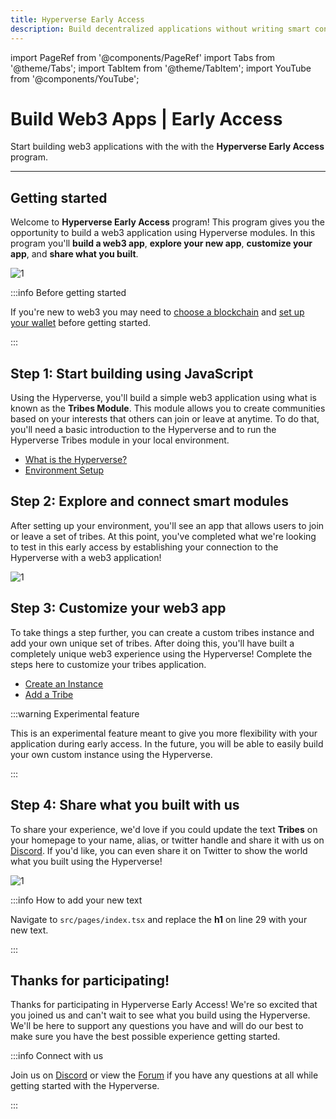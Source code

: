 ```yaml
---
title: Hyperverse Early Access
description: Build decentralized applications without writing smart contract code.
---
```


import PageRef from '@components/PageRef'
import Tabs from '@theme/Tabs';
import TabItem from '@theme/TabItem';
import YouTube from '@components/YouTube';

# Build Web3 Apps | Early Access

Start building web3 applications with the with the **Hyperverse Early Access** program.

---

## Getting started

Welcome to **Hyperverse Early Access** program! This program gives you the opportunity to build a web3 application using Hyperverse modules. In this program you'll **build a web3 app**, **explore your new app**, **customize your app**, and **share what you built**.

![1](/img/content/docs/private-preview/process.png)

:::info Before getting started

If you're new to web3 you may need to [choose a blockchain](/build/blockchain/overview) and [set up your wallet](/learn/wallet/overview) before getting started.

:::

## Step 1: Start building using JavaScript

Using the Hyperverse, you'll build a simple web3 application using what is known as the **Tribes Module**. This module allows you to create communities based on your interests that others can join or leave at anytime. To do that, you'll need a basic introduction to the Hyperverse and to run the Hyperverse Tribes module in your local environment.

- [What is the Hyperverse?](/basics/welcome)
- [Environment Setup](/basics/environment)

## Step 2: Explore and connect smart modules

After setting up your environment, you'll see an app that allows users to join or leave a set of tribes. At this point, you've completed what we're looking to test in this early access by establishing your connection to the Hyperverse with a web3 application!

![1](/img/content/docs/tribes/1.png)

## Step 3: Customize your web3 app

To take things a step further, you can create a custom tribes instance and add your own unique set of tribes. After doing this, you'll have built a completely unique web3 experience using the Hyperverse! Complete the steps here to customize your tribes application.

- [Create an Instance](/learn/hyperverse/create-instance)
- [Add a Tribe](/module/tribes#add-a-tribe)

:::warning Experimental feature

This is an experimental feature meant to give you more flexibility with your application during early access. In the future, you will be able to easily build your own custom instance using the Hyperverse.

:::

## Step 4: Share what you built with us

To share your experience, we'd love if you could update the text **Tribes** on your homepage to your name, alias, or twitter handle and share it with us on [Discord](https://discord.com/invite/uqecGxg). If you'd like, you can even share it on Twitter to show the world what you built using the Hyperverse!

![1](/img/content/docs/tribes/new-text.png)

:::info How to add your new text

Navigate to `src/pages/index.tsx` and replace the **h1** on line 29 with your new text.

:::

## Thanks for participating!

Thanks for participating in Hyperverse Early Access! We're so excited that you joined us and can't wait to see what you build using the Hyperverse. We'll be here to support any questions you have and will do our best to make sure you have the best possible experience getting started.

:::info Connect with us

Join us on [Discord](https://discord.com/invite/uqecGxg) or view the [Forum](https://forum.decentology.com/) if you have any questions at all while getting started with the Hyperverse.

:::
